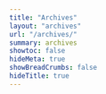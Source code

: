 ```yaml
---
title: "Archives"
layout: "archives"
url: "/archives/"
summary: archives
showtoc: false
hideMeta: true
showBreadCrumbs: false
hideTitle: true
---
```

